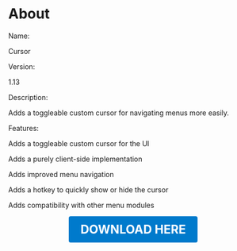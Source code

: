 # About

Name:

Cursor

Version:

1.13

Description:

Adds a toggleable custom cursor for navigating menus more easily.

Features:

Adds a toggleable custom cursor for the UI

Adds a purely client-side implementation

Adds improved menu navigation

Adds a hotkey to quickly show or hide the cursor

Adds compatibility with other menu modules

<p align="center"><a href="https://github.com/LiliaFramework/Modules/raw/refs/heads/gh-pages/cursor.zip" style="display:inline-block;padding:12px 24px;font-size:1.5rem;font-weight:bold;text-decoration:none;color:#fff;background-color:var(--md-primary-fg-color,#007acc);border-radius:4px;">DOWNLOAD HERE</a></p>